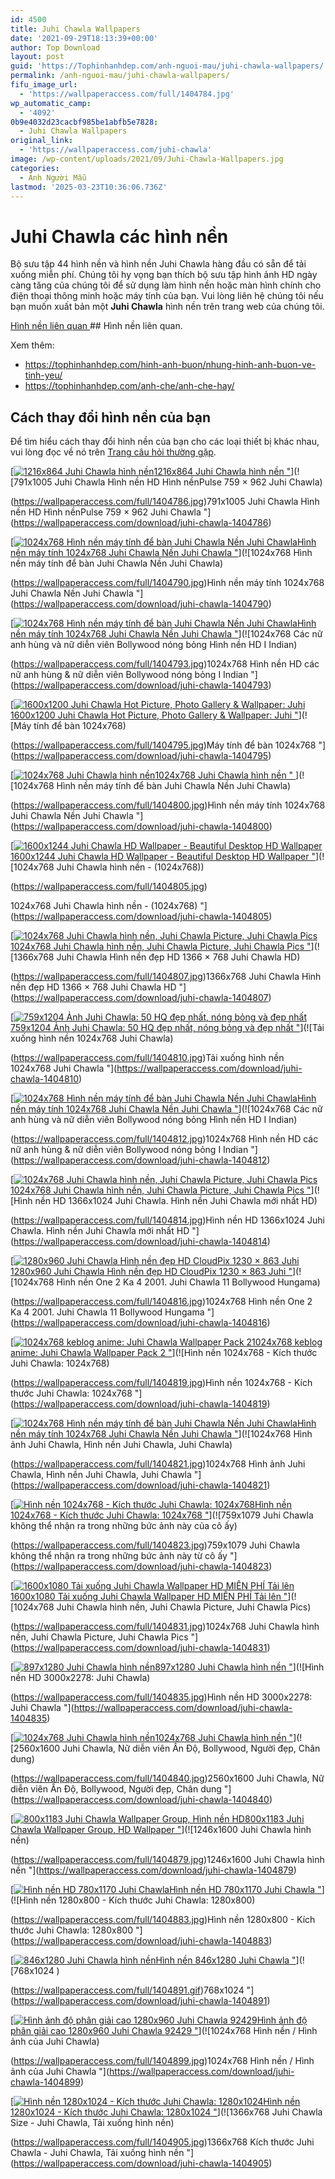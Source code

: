 ```yaml
---
id: 4500
title: Juhi Chawla Wallpapers
date: '2021-09-29T18:13:39+00:00'
author: Top Download
layout: post
guid: 'https://Tophinhanhdep.com/anh-nguoi-mau/juhi-chawla-wallpapers/'
permalink: /anh-nguoi-mau/juhi-chawla-wallpapers/
fifu_image_url:
  - 'https://wallpaperaccess.com/full/1404784.jpg'
wp_automatic_camp:
  - '4092'
0b9e4032d23cacbf985be1abfb5e7828:
  - Juhi Chawla Wallpapers
original_link:
  - 'https://wallpaperaccess.com/juhi-chawla'
image: /wp-content/uploads/2021/09/Juhi-Chawla-Wallpapers.jpg
categories:
  - Ảnh Người Mẫu
lastmod: '2025-03-23T10:36:06.736Z'
---
```

# Juhi Chawla các hình nền

Bộ sưu tập 44 hình nền và hình nền Juhi Chawla hàng đầu có sẵn để tải xuống miễn phí. Chúng tôi hy vọng bạn thích bộ sưu tập hình ảnh HD ngày càng tăng của chúng tôi để sử dụng làm hình nền hoặc màn hình chính cho điện thoại thông minh hoặc máy tính của bạn. Vui lòng liên hệ chúng tôi nếu bạn muốn xuất bản một **Juhi Chawla** hình nền trên trang web của chúng tôi.

[Hình nền liên quan ](#related) ## Hình nền liên quan.

   
 Xem thêm:

   
- <https://tophinhanhdep.com/hinh-anh-buon/nhung-hinh-anh-buon-ve-tinh-yeu/>
- <https://tophinhanhdep.com/anh-che/anh-che-hay/>

## Cách thay đổi hình nền của bạn

Để tìm hiểu cách thay đổi hình nền của bạn cho các loại thiết bị khác nhau, vui lòng đọc về nó trên [Trang câu hỏi thường gặp](https://tophinhanhdep.com/faq/).

  
[[![1216x864 Juhi Chawla hình nền](https://wallpaperaccess.com/full/1404784.jpg)1216x864 Juhi Chawla hình nền "](https://wallpaperaccess.com/download/juhi-chawla-1404784)](![791x1005 Juhi Chawla Hình nền HD Hình nềnPulse 759 × 962 Juhi Chawla)

(https://wallpaperaccess.com/full/1404786.jpg)791x1005 Juhi Chawla Hình nền HD Hình nềnPulse 759 × 962 Juhi Chawla "](https://wallpaperaccess.com/download/juhi-chawla-1404786)

[[![1024x768 Hình nền máy tính để bàn Juhi Chawla Nền Juhi Chawla](https://wallpaperaccess.com/full/1404788.jpg)Hình nền máy tính 1024x768 Juhi Chawla Nền Juhi Chawla "](https://wallpaperaccess.com/download/juhi-chawla-1404788)](![1024x768 Hình nền máy tính để bàn Juhi Chawla Nền Juhi Chawla)

(https://wallpaperaccess.com/full/1404790.jpg)Hình nền máy tính 1024x768 Juhi Chawla Nền Juhi Chawla "](https://wallpaperaccess.com/download/juhi-chawla-1404790)

[[![1024x768 Hình nền máy tính để bàn Juhi Chawla Nền Juhi Chawla](https://wallpaperaccess.com/full/1404791.jpg)Hình nền máy tính 1024x768 Juhi Chawla Nền Juhi Chawla "](https://wallpaperaccess.com/download/juhi-chawla-1404791)](![1024x768 Các nữ anh hùng và nữ diễn viên Bollywood nóng bỏng Hình nền HD I Indian)

(https://wallpaperaccess.com/full/1404793.jpg)1024x768 Hình nền HD các nữ anh hùng &amp; nữ diễn viên Bollywood nóng bỏng I Indian "](https://wallpaperaccess.com/download/juhi-chawla-1404793)

[[![1600x1200 Juhi Chawla Hot Picture, Photo Gallery & Wallpaper: Juhi](https://wallpaperaccess.com/full/1404794.jpg)1600x1200 Juhi Chawla Hot Picture, Photo Gallery &amp; Wallpaper: Juhi "](https://wallpaperaccess.com/download/juhi-chawla-1404794)](![Máy tính để bàn 1024x768)

(https://wallpaperaccess.com/full/1404795.jpg)Máy tính để bàn 1024x768 "](https://wallpaperaccess.com/download/juhi-chawla-1404795)

[[![1024x768 Juhi Chawla hình nền](https://wallpaperaccess.com/full/1404796.jpg)1024x768 Juhi Chawla hình nền " ](https://wallpaperaccess.com/download/juhi-chawla-1404796)](![1024x768 Hình nền máy tính để bàn Juhi Chawla Nền Juhi Chawla)

(https://wallpaperaccess.com/full/1404800.jpg)Hình nền máy tính 1024x768 Juhi Chawla Nền Juhi Chawla "](https://wallpaperaccess.com/download/juhi-chawla-1404800)

[[![1600x1244 Juhi Chawla HD Wallpaper - Beautiful Desktop HD Wallpaper](https://wallpaperaccess.com/full/1404803.jpg)1600x1244 Juhi Chawla HD Wallpaper - Beautiful Desktop HD Wallpaper "](https://wallpaperaccess.com/download/juhi-chawla-1404803)](![1024x768 Juhi Chawla hình nền - (1024x768))

(https://wallpaperaccess.com/full/1404805.jpg)

1024x768 Juhi Chawla hình nền - (1024x768) "](https://wallpaperaccess.com/download/juhi-chawla-1404805)

[[![1024x768 Juhi Chawla hình nền, Juhi Chawla Picture, Juhi Chawla Pics](https://wallpaperaccess.com/full/1404806.jpg)1024x768 Juhi Chawla hình nền, Juhi Chawla Picture, Juhi Chawla Pics "](https://wallpaperaccess.com/download/juhi-chawla-1404806)](![1366x768 Juhi Chawla Hình nền đẹp HD 1366 × 768 Juhi Chawla HD)

(https://wallpaperaccess.com/full/1404807.jpg)1366x768 Juhi Chawla Hình nền đẹp HD 1366 × 768 Juhi Chawla HD "](https://wallpaperaccess.com/download/juhi-chawla-1404807)

[[![759x1204 Ảnh Juhi Chawla: 50 HQ đẹp nhất, nóng bỏng và đẹp nhất](https://wallpaperaccess.com/full/1404808.jpg)759x1204 Ảnh Juhi Chawla: 50 HQ đẹp nhất, nóng bỏng và đẹp nhất "](https://wallpaperaccess.com/download/juhi-chawla-1404808)](![Tải xuống hình nền 1024x768 Juhi Chawla)

(https://wallpaperaccess.com/full/1404810.jpg)Tải xuống hình nền 1024x768 Juhi Chawla "](https://wallpaperaccess.com/download/juhi-chawla-1404810)

[[![1024x768 Hình nền máy tính để bàn Juhi Chawla Nền Juhi Chawla](https://wallpaperaccess.com/full/1404811.jpg)Hình nền máy tính 1024x768 Juhi Chawla Nền Juhi Chawla "](https://wallpaperaccess.com/download/juhi-chawla-1404811)](![1024x768 Các nữ anh hùng và nữ diễn viên Bollywood nóng bỏng Hình nền HD I Indian)

(https://wallpaperaccess.com/full/1404812.jpg)1024x768 Hình nền HD các nữ anh hùng &amp; nữ diễn viên Bollywood nóng bỏng I Indian "](https://wallpaperaccess.com/download/juhi-chawla-1404812)

[[![1024x768 Juhi Chawla hình nền, Juhi Chawla Picture, Juhi Chawla Pics](https://wallpaperaccess.com/full/1404813.jpg)1024x768 Juhi Chawla hình nền, Juhi Chawla Picture, Juhi Chawla Pics "](https://wallpaperaccess.com/download/juhi-chawla-1404813)](![Hình nền HD 1366x1024 Juhi Chawla.  Hình nền Juhi Chawla mới nhất HD)

(https://wallpaperaccess.com/full/1404814.jpg)Hình nền HD 1366x1024 Juhi Chawla. Hình nền Juhi Chawla mới nhất HD "](https://wallpaperaccess.com/download/juhi-chawla-1404814)

[[![1280x960 Juhi Chawla Hình nền đẹp HD CloudPix 1230 × 863 Juhi](https://wallpaperaccess.com/full/1404815.jpg)1280x960 Juhi Chawla Hình nền đẹp HD CloudPix 1230 × 863 Juhi "](https://wallpaperaccess.com/download/juhi-chawla-1404815)](![1024x768 Hình nền One 2 Ka 4 2001.  Juhi Chawla 11 Bollywood Hungama)

(https://wallpaperaccess.com/full/1404816.jpg)1024x768 Hình nền One 2 Ka 4 2001. Juhi Chawla 11 Bollywood Hungama "](https://wallpaperaccess.com/download/juhi-chawla-1404816)

[[![1024x768 keblog anime: Juhi Chawla Wallpaper Pack 2](https://wallpaperaccess.com/full/1404817.jpg)1024x768 keblog anime: Juhi Chawla Wallpaper Pack 2 "](https://wallpaperaccess.com/download/juhi-chawla-1404817)](![Hình nền 1024x768 - Kích thước Juhi Chawla: 1024x768)

(https://wallpaperaccess.com/full/1404819.jpg)Hình nền 1024x768 - Kích thước Juhi Chawla: 1024x768 "](https://wallpaperaccess.com/download/juhi-chawla-1404819)

[[![1024x768 Hình nền máy tính để bàn Juhi Chawla Nền Juhi Chawla](https://wallpaperaccess.com/full/1404820.jpg)Hình nền máy tính 1024x768 Juhi Chawla Nền Juhi Chawla "](https://wallpaperaccess.com/download/juhi-chawla-1404820)](![1024x768 Hình ảnh Juhi Chawla, Hình nền Juhi Chawla, Juhi Chawla)

(https://wallpaperaccess.com/full/1404821.jpg)1024x768 Hình ảnh Juhi Chawla, Hình nền Juhi Chawla, Juhi Chawla "](https://wallpaperaccess.com/download/juhi-chawla-1404821)

[[![Hình nền 1024x768 - Kích thước Juhi Chawla: 1024x768](https://wallpaperaccess.com/full/1404822.jpg)Hình nền 1024x768 - Kích thước Juhi Chawla: 1024x768 "](https://wallpaperaccess.com/download/juhi-chawla-1404822)](![759x1079 Juhi Chawla không thể nhận ra trong những bức ảnh này của cô ấy)

(https://wallpaperaccess.com/full/1404823.jpg)759x1079 Juhi Chawla không thể nhận ra trong những bức ảnh này từ cô ấy "](https://wallpaperaccess.com/download/juhi-chawla-1404823)

[[![1600x1080 Tải xuống Juhi Chawla Wallpaper HD MIỄN PHÍ Tải lên](https://wallpaperaccess.com/full/1404827.jpg)1600x1080 Tải xuống Juhi Chawla Wallpaper HD MIỄN PHÍ Tải lên "](https://wallpaperaccess.com/download/juhi-chawla-1404827)](![1024x768 Juhi Chawla hình nền, Juhi Chawla Picture, Juhi Chawla Pics)

(https://wallpaperaccess.com/full/1404831.jpg)1024x768 Juhi Chawla hình nền, Juhi Chawla Picture, Juhi Chawla Pics "](https://wallpaperaccess.com/download/juhi-chawla-1404831)

[[![897x1280 Juhi Chawla hình nền](https://wallpaperaccess.com/full/1404833.jpg)897x1280 Juhi Chawla hình nền "](https://wallpaperaccess.com/download/juhi-chawla-1404833)](![Hình nền HD 3000x2278: Juhi Chawla)

(https://wallpaperaccess.com/full/1404835.jpg)Hình nền HD 3000x2278: Juhi Chawla "](https://wallpaperaccess.com/download/juhi-chawla-1404835)

[[![1024x768 Juhi Chawla hình nền](https://wallpaperaccess.com/full/1404838.jpg)1024x768 Juhi Chawla hình nền "](https://wallpaperaccess.com/download/juhi-chawla-1404838)](![2560x1600 Juhi Chawla, Nữ diễn viên Ấn Độ, Bollywood, Người đẹp, Chân dung)

(https://wallpaperaccess.com/full/1404840.jpg)2560x1600 Juhi Chawla, Nữ diễn viên Ấn Độ, Bollywood, Người đẹp, Chân dung "](https://wallpaperaccess.com/download/juhi-chawla-1404840)

[[![800x1183 Juhi Chawla Wallpaper Group, Hình nền HD](https://wallpaperaccess.com/full/1404864.jpg)800x1183 Juhi Chawla Wallpaper Group, HD Wallpaper "](https://wallpaperaccess.com/download/juhi-chawla-1404864)](![1246x1600 Juhi Chawla hình nền)

(https://wallpaperaccess.com/full/1404879.jpg)1246x1600 Juhi Chawla hình nền "](https://wallpaperaccess.com/download/juhi-chawla-1404879)

[[![Hình nền HD 780x1170 Juhi Chawla](https://wallpaperaccess.com/full/1404881.jpg)Hình nền HD 780x1170 Juhi Chawla "](https://wallpaperaccess.com/download/juhi-chawla-1404881)](![Hình nền 1280x800 - Kích thước Juhi Chawla: 1280x800)

(https://wallpaperaccess.com/full/1404883.jpg)Hình nền 1280x800 - Kích thước Juhi Chawla: 1280x800 "](https://wallpaperaccess.com/download/juhi-chawla-1404883)

[[![846x1280 Juhi Chawla hình nền](https://wallpaperaccess.com/full/1404886.jpg)Hình nền 846x1280 Juhi Chawla "](https://wallpaperaccess.com/download/juhi-chawla-1404886)](![768x1024 )

(https://wallpaperaccess.com/full/1404891.gif)768x1024 "](https://wallpaperaccess.com/download/juhi-chawla-1404891)

[[![Hình ảnh độ phân giải cao 1280x960 Juhi Chawla 92429](https://wallpaperaccess.com/full/1404895.jpg)Hình ảnh độ phân giải cao 1280x960 Juhi Chawla 92429 "](https://wallpaperaccess.com/download/juhi-chawla-1404895)](![1024x768 Hình nền / Hình ảnh của Juhi Chawla)

(https://wallpaperaccess.com/full/1404899.jpg)1024x768 Hình nền / Hình ảnh của Juhi Chawla "](https://wallpaperaccess.com/download/juhi-chawla-1404899)

[[![Hình nền 1280x1024 - Kích thước Juhi Chawla: 1280x1024](https://wallpaperaccess.com/full/1404904.jpg)Hình nền 1280x1024 - Kích thước Juhi Chawla: 1280x1024 "](https://wallpaperaccess.com/download/juhi-chawla-1404904)](![1366x768 Juhi Chawla Size - Juhi Chawla, Tải xuống hình nền)

(https://wallpaperaccess.com/full/1404905.jpg)1366x768 Kích thước Juhi Chawla - Juhi Chawla, Tải xuống hình nền "](https://wallpaperaccess.com/download/juhi-chawla-1404905)
